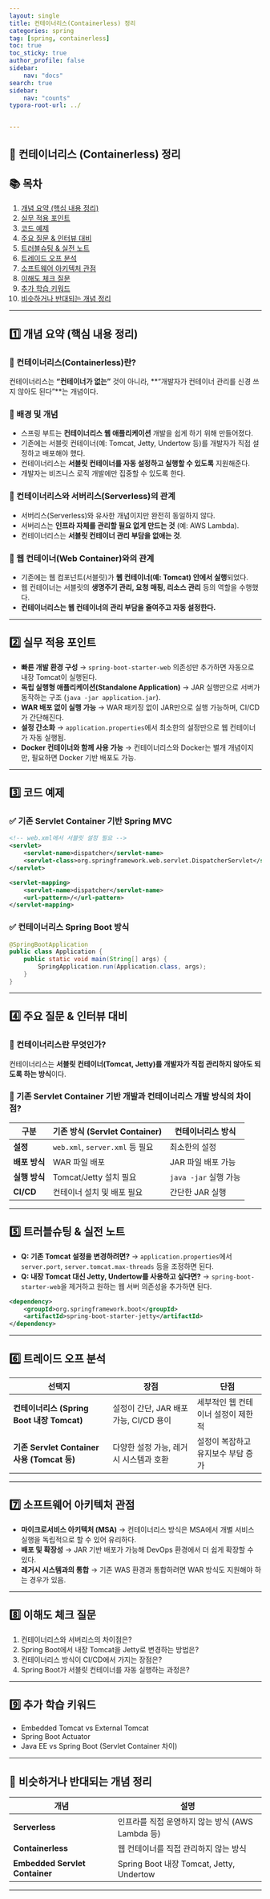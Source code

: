```yaml
---
layout: single
title: 컨테이너리스(Containerless) 정리
categories: spring
tag: [spring, containerless]
toc: true
toc_sticky: true
author_profile: false
sidebar:
    nav: "docs"
search: true
sidebar:
    nav: "counts"
typora-root-url: ../


---
```


## 📌 컨테이너리스 (Containerless) 정리

## 📚 목차

1. [개념 요약 (핵심 내용 정리)](#개념-요약-핵심-내용-정리)
2. [실무 적용 포인트](#실무-적용-포인트)
3. [코드 예제](#코드-예제)
4. [주요 질문 & 인터뷰 대비](#주요-질문--인터뷰-대비)
5. [트러블슈팅 & 실전 노트](#트러블슈팅--실전-노트)
6. [트레이드 오프 분석](#트레이드-오프-분석)
7. [소프트웨어 아키텍처 관점](#소프트웨어-아키텍처-관점)
8. [이해도 체크 질문](#이해도-체크-질문)
9. [추가 학습 키워드](#추가-학습-키워드)
10. [비슷하거나 반대되는 개념 정리](#비슷하거나-반대되는-개념-정리)

---

## 1️⃣ 개념 요약 (핵심 내용 정리)

### 🔹 컨테이너리스(Containerless)란?
컨테이너리스는 **“컨테이너가 없는”** 것이 아니라, **“개발자가 컨테이너 관리를 신경 쓰지 않아도 된다”**는 개념이다.

### 🔹 배경 및 개념
- 스프링 부트는 **컨테이너리스 웹 애플리케이션** 개발을 쉽게 하기 위해 만들어졌다.
- 기존에는 서블릿 컨테이너(예: Tomcat, Jetty, Undertow 등)를 개발자가 직접 설정하고 배포해야 했다.
- 컨테이너리스는 **서블릿 컨테이너를 자동 설정하고 실행할 수 있도록** 지원해준다.
- 개발자는 비즈니스 로직 개발에만 집중할 수 있도록 한다.

### 🔹 컨테이너리스와 서버리스(Serverless)의 관계
- 서버리스(Serverless)와 유사한 개념이지만 완전히 동일하지 않다.
- 서버리스는 **인프라 자체를 관리할 필요 없게 만드는 것** (예: AWS Lambda).
- 컨테이너리스는 **서블릿 컨테이너 관리 부담을 없애는 것**.

### 🔹 웹 컨테이너(Web Container)와의 관계
- 기존에는 웹 컴포넌트(서블릿)가 **웹 컨테이너(예: Tomcat) 안에서 실행**되었다.
- 웹 컨테이너는 서블릿의 **생명주기 관리, 요청 매핑, 리소스 관리** 등의 역할을 수행했다.
- **컨테이너리스는 웹 컨테이너의 관리 부담을 줄여주고 자동 설정한다.**

---

## 2️⃣ 실무 적용 포인트

- **빠른 개발 환경 구성** → `spring-boot-starter-web` 의존성만 추가하면 자동으로 내장 Tomcat이 실행된다.
- **독립 실행형 애플리케이션(Standalone Application)** → JAR 실행만으로 서버가 동작하는 구조 (`java -jar application.jar`).
- **WAR 배포 없이 실행 가능** → WAR 패키징 없이 JAR만으로 실행 가능하며, CI/CD가 간단해진다.
- **설정 간소화** → `application.properties`에서 최소한의 설정만으로 웹 컨테이너가 자동 실행됨.
- **Docker 컨테이너와 함께 사용 가능** → 컨테이너리스와 Docker는 별개 개념이지만, 필요하면 Docker 기반 배포도 가능.

---

## 3️⃣ 코드 예제

### ✅ 기존 Servlet Container 기반 Spring MVC
```xml
<!-- web.xml에서 서블릿 설정 필요 -->
<servlet>
    <servlet-name>dispatcher</servlet-name>
    <servlet-class>org.springframework.web.servlet.DispatcherServlet</servlet-class>
</servlet>

<servlet-mapping>
    <servlet-name>dispatcher</servlet-name>
    <url-pattern>/</url-pattern>
</servlet-mapping>
```

### ✅ 컨테이너리스 Spring Boot 방식
```java
@SpringBootApplication
public class Application {
    public static void main(String[] args) {
        SpringApplication.run(Application.class, args);
    }
}
```

---

## 4️⃣ 주요 질문 & 인터뷰 대비

### 📌 컨테이너리스란 무엇인가?
컨테이너리스는 **서블릿 컨테이너(Tomcat, Jetty)를 개발자가 직접 관리하지 않아도 되도록 하는 방식**이다.

### 📌 기존 Servlet Container 기반 개발과 컨테이너리스 개발 방식의 차이점?
| **구분**      | **기존 방식 (Servlet Container)** | **컨테이너리스 방식** |
| ------------- | --------------------------------- | --------------------- |
| **설정**      | `web.xml`, `server.xml` 등 필요   | 최소한의 설정         |
| **배포 방식** | WAR 파일 배포                     | JAR 파일 배포 가능    |
| **실행 방식** | Tomcat/Jetty 설치 필요            | `java -jar` 실행 가능 |
| **CI/CD**     | 컨테이너 설치 및 배포 필요        | 간단한 JAR 실행       |

---

## 5️⃣ 트러블슈팅 & 실전 노트

- **Q: 기존 Tomcat 설정을 변경하려면?** → `application.properties`에서 `server.port`, `server.tomcat.max-threads` 등을 조정하면 된다.
- **Q: 내장 Tomcat 대신 Jetty, Undertow를 사용하고 싶다면?** → `spring-boot-starter-web`을 제거하고 원하는 웹 서버 의존성을 추가하면 된다.
```xml
<dependency>
    <groupId>org.springframework.boot</groupId>
    <artifactId>spring-boot-starter-jetty</artifactId>
</dependency>
```

---

## 6️⃣ 트레이드 오프 분석

| **선택지**                                  | **장점**                               | **단점**                           |
| ------------------------------------------- | -------------------------------------- | ---------------------------------- |
| **컨테이너리스 (Spring Boot 내장 Tomcat)**  | 설정이 간단, JAR 배포 가능, CI/CD 용이 | 세부적인 웹 컨테이너 설정이 제한적 |
| **기존 Servlet Container 사용 (Tomcat 등)** | 다양한 설정 가능, 레거시 시스템과 호환 | 설정이 복잡하고 유지보수 부담 증가 |

---

## 7️⃣ 소프트웨어 아키텍처 관점

- **마이크로서비스 아키텍처 (MSA)** → 컨테이너리스 방식은 MSA에서 개별 서비스 실행을 독립적으로 할 수 있어 유리하다.
- **배포 및 확장성** → JAR 기반 배포가 가능해 DevOps 환경에서 더 쉽게 확장할 수 있다.
- **레거시 시스템과의 통합** → 기존 WAS 환경과 통합하려면 WAR 방식도 지원해야 하는 경우가 있음.

---

## 8️⃣ 이해도 체크 질문

1. 컨테이너리스와 서버리스의 차이점은?
2. Spring Boot에서 내장 Tomcat을 Jetty로 변경하는 방법은?
3. 컨테이너리스 방식이 CI/CD에서 가지는 장점은?
4. Spring Boot가 서블릿 컨테이너를 자동 실행하는 과정은?

---

## 9️⃣ 추가 학습 키워드

- Embedded Tomcat vs External Tomcat
- Spring Boot Actuator
- Java EE vs Spring Boot (Servlet Container 차이)

---

## 🔄 비슷하거나 반대되는 개념 정리

| **개념**                       | **설명**                                         |
| ------------------------------ | ------------------------------------------------ |
| **Serverless**                 | 인프라를 직접 운영하지 않는 방식 (AWS Lambda 등) |
| **Containerless**              | 웹 컨테이너를 직접 관리하지 않는 방식            |
| **Embedded Servlet Container** | Spring Boot 내장 Tomcat, Jetty, Undertow         |

---

